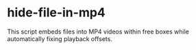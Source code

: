# hide-file-in-mp4
This script embeds files into MP4 videos within free boxes while automatically fixing playback offsets.
